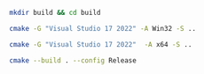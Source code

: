 ```bash
mkdir build && cd build
```

```bash
cmake -G "Visual Studio 17 2022" -A Win32 -S ..
```

```bash
cmake -G "Visual Studio 17 2022"  -A x64 -S ..
```

```bash
cmake --build . --config Release
```
